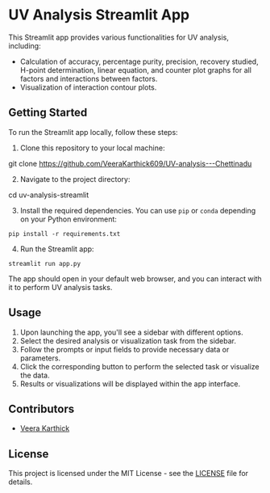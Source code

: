 # UV Analysis Streamlit App

This Streamlit app provides various functionalities for UV analysis, including:

- Calculation of accuracy, percentage purity, precision, recovery studied, H-point determination, linear equation, and counter plot graphs for all factors and interactions between factors.
- Visualization of interaction contour plots.

## Getting Started

To run the Streamlit app locally, follow these steps:

1. Clone this repository to your local machine:

git clone https://github.com/VeeraKarthick609/UV-analysis---Chettinadu


2. Navigate to the project directory:

cd uv-analysis-streamlit


3. Install the required dependencies. You can use `pip` or `conda` depending on your Python environment:

`pip install -r requirements.txt`


4. Run the Streamlit app:

`streamlit run app.py`


The app should open in your default web browser, and you can interact with it to perform UV analysis tasks.

## Usage

1. Upon launching the app, you'll see a sidebar with different options.
2. Select the desired analysis or visualization task from the sidebar.
3. Follow the prompts or input fields to provide necessary data or parameters.
4. Click the corresponding button to perform the selected task or visualize the data.
5. Results or visualizations will be displayed within the app interface.

## Contributors

- [Veera Karthick](https://github.com/VeeraKarthick609)

## License

This project is licensed under the MIT License - see the [LICENSE](LICENSE) file for details.
